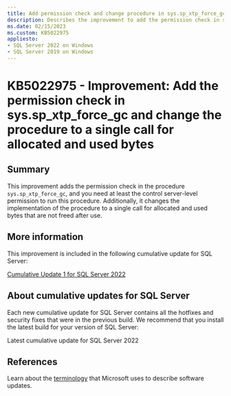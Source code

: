 ```yaml
---
title: Add permission check and change procedure in sys.sp_xtp_force_gc
description: Describes the improvement to add the permission check in sys.sp_xtp_force_gc and change the procedure to a single call for allocated and used bytes.
ms.date: 02/15/2023
ms.custom: KB5022975
appliesto:
- SQL Server 2022 on Windows
- SQL Server 2019 on Windows
---
```

# KB5022975 - Improvement: Add the permission check in sys.sp_xtp_force_gc and change the procedure to a single call for allocated and used bytes

## Summary

This improvement adds the permission check in the procedure `sys.sp_xtp_force_gc`, and you need at least the control server-level permission to run this procedure. Additionally, it changes the implementation of the procedure to a single call for allocated and used bytes that are not freed after use.

## More information

This improvement is included in the following cumulative update for SQL Server:

[Cumulative Update 1 for SQL Server 2022](cumulativeupdate1.md)

## About cumulative updates for SQL Server

Each new cumulative update for SQL Server contains all the hotfixes and security fixes that were in the previous build. We recommend that you install the latest build for your version of SQL Server:

Latest cumulative update for SQL Server 2022

## References

Learn about the [terminology](../../../windows-client/deployment/standard-terminology-software-updates.md) that Microsoft uses to describe software updates.
